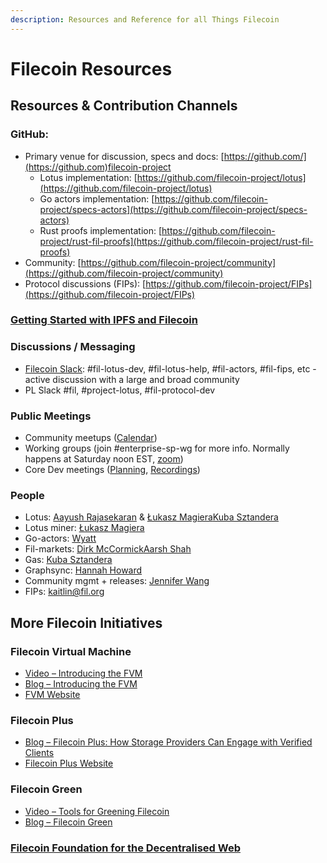 ```yaml
---
description: Resources and Reference for all Things Filecoin
---
```


# Filecoin Resources

## Resources & Contribution Channels

### GitHub:
  * Primary venue for discussion, specs and docs: [https://github.com/](https://github.com)filecoin-project
    * Lotus implementation: [https://github.com/filecoin-project/lotus](https://github.com/filecoin-project/lotus)
    * Go actors implementation: [https://github.com/filecoin-project/specs-actors](https://github.com/filecoin-project/specs-actors)
    * Rust proofs implementation: [https://github.com/filecoin-project/rust-fil-proofs](https://github.com/filecoin-project/rust-fil-proofs)
  * Community: [https://github.com/filecoin-project/community](https://github.com/filecoin-project/community)
  * Protocol discussions (FIPs): [https://github.com/filecoin-project/FIPs](https://github.com/filecoin-project/FIPs)

### [Getting Started with IPFS and Filecoin](https://protocollabs.notion.site/Getting-started-with-IPFS-Filecoin-173c73d4d8d64765a42058594bc46bb7)


### Discussions / Messaging
  * [Filecoin Slack](http://filecoin.io/slack): #fil-lotus-dev, #fil-lotus-help, #fil-actors, #fil-fips, etc - active discussion with a large and broad community
  * PL Slack #fil, #project-lotus, #fil-protocol-dev

### Public Meetings
  * Community meetups ([Calendar](https://calendar.google.com/calendar/b/6?cid=ZmlsZWNvaW4ub3JnX2o3bW1ldjI0ZzgwcmVsbzU2cHFtMWVsMWUwQGdyb3VwLmNhbGVuZGFyLmdvb2dsZS5jb20))
  * Working groups (join #enterprise-sp-wg for more info. Normally happens at Saturday noon EST, [zoom](https://us02web.zoom.us/u/kcJaBnwKNl))
  * Core Dev meetings ([Planning](https://github.com/filecoin-project/tpm/tree/master/Core%20Dev%20Meetings), [Recordings](https://www.youtube.com/playlist?list=PL\_0VrY55uV1-9t74K-eFQN7Bc7ROG06hT))

### People
  * Lotus: [Aayush Rajasekaran](mailto:aayush.rajasekaran@protocol.ai) & [Łukasz Magiera](mailto:lukasz@protocol.ai)[Kuba Sztandera](mailto:kubuxu@protocol.ai)
  * Lotus miner: [Łukasz Magiera](mailto:lukasz@protocol.ai)
  * Go-actors: [Wyatt](mailto:wdaviau@protocol.ai)
  * Fil-markets: [Dirk McCormick](mailto:dirk@protocol.ai)[Aarsh Shah](mailto:aarsh.shah@protocol.ai)
  * Gas: [Kuba Sztandera](mailto:kubuxu@protocol.ai)
  * Graphsync: [Hannah Howard](mailto:hannah.howard@protocol.ai)
  * Community mgmt + releases: [Jennifer Wang](mailto:jennifer.wang@protocol.ai)
  * FIPs: [kaitlin@fil.org](mailto:kaitlin@fil.org)

## More Filecoin Initiatives
### Filecoin Virtual Machine
  * [Video – Introducing the FVM](https://www.youtube.com/watch?v=Vw9syGiG31c&t=1s)
  * [Blog – Introducing the FVM](https://filecoin.io/blog/posts/introducing-the-filecoin-virtual-machine/)
  * [FVM Website](https://fvm.filecoin.io/)
  
### Filecoin Plus
  * [Blog – Filecoin Plus: How Storage Providers Can Engage with Verified Clients](https://filecoin.io/blog/posts/filecoin-plus-how-storage-providers-can-engage-with-verified-clients/)
  * [Filecoin Plus Website](https://plus.fil.org/)

### Filecoin Green
 * [Video – Tools for Greening Filecoin](https://www.youtube.com/watch?v=leA6cbq6ToA)
 * [Blog – Filecoin Green](https://filecoin.io/blog/posts/filecoin-green/)

### [Filecoin Foundation for the Decentralised Web](https://ffdweb.org/)
